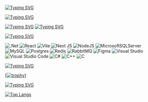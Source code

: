 [![Typing SVG](https://readme-typing-svg.herokuapp.com?font=Fira+Code&size=30&duration=3000&pause=1000&color=37009A&center=true&repeat=true&random=false&width=1000&height=200&lines=%F0%9F%91%8B+Hi%2C+I'm+%40Walter-F%2C+C%23%2F.NET+Software+Engineer)](https://git.io/typing-svg)

[![Typing SVG](https://readme-typing-svg.herokuapp.com?font=Fira+Code&duration=500&pause=1000&color=37009A&center=true&multiline=true&repeat=false&random=false&width=2000&height=5000&lines=Graduated+with+honors+from+the+College+of+Information+Technologies+at+KNRTU-KAI+named+after+A.N.+Tupolev+in+a+specialized+field%2C+continuing+his+studies+at+a+higher+educational+institution+in+an+accelerated+program.+Over+the+past+few+years%2C+I+have+been+writing+practical%2C+laboratory%2C+course+and+diploma+projects%2C+including+freelance+activities+and+my+own+works%2C+in+C-like+languages%2C+mainly+C%23.+Technology+stack%3A+To+prototype+the+client-side+interface+I+use+Figma+tools%2C+to+implement+layouts+-+the+Vite+assembly+tool+and+the+React+JS+library+in+the+case+of+the+web+interface%2C+ready-made+designers+and+XAML+markup+in+the+case+of+Desktop+applications+based+on+the+.NET+Framework+4.8+and+higher.+The+backend+component+based+on+the+.NET+Core+Web+API+is+designed+and+implemented+in+accordance+with+the+REST+architecture%2C+implying%2C+if+necessary%2C+the+use+of+the+Redis+DBMS+to+implement+caching+and+RabbitMQ+to+process+messages+between+microservices+outside+the+monolithic+concept+of+project+construction.+To+organize+the+database+I+use+the+phpMyAdmin%2FPostgreSQL+DBMS%2C+working+with+Entity+Framework+Core.+I+have+a+sense+of+purpose%2C+a+responsible+approach+to+business%2C+a+penchant+for+self-development+and+advanced+training%2C+I%E2%80%99m+able+to+work+with+large+volumes+of+data%2C+I%E2%80%99m+easy+to+train%2C+and+I%E2%80%99m+proactive.+I%E2%80%99m+inspired+by+the+continuous+desire+to+improve+my+knowledge+and+ambition+in+the+high+quality+of+my+work)](https://git.io/typing-svg)

[![Typing SVG](https://readme-typing-svg.herokuapp.com?font=Fira+Code&duration=3000&pause=1000&color=37009A&center=true&repeat=false&random=false&width=1000&height=100&lines=%F0%9F%92%BC+I+look+forward+to+cooperation+at+the+moment)](https://git.io/typing-svg)
[![Typing SVG](https://readme-typing-svg.herokuapp.com?font=Fira+Code&duration=3000&pause=1000&color=37009A&center=true&repeat=false&random=false&width=1000&height=100&lines=%F0%9F%93%A7+How+to+reach+me%3A+sva_work%40inbox.com)](https://git.io/typing-svg)

[![Typing SVG](https://readme-typing-svg.herokuapp.com?font=Fira+Code&duration=3000&pause=1000&color=37009A&repeat=false&random=false&width=1000&height=50&lines=%F0%9F%94%A8+The+stack+of+technologies+used)](https://git.io/typing-svg)

![.Net](https://img.shields.io/badge/.NET-5C2D91?style=for-the-badge&logo=.net&logoColor=white)
![React](https://img.shields.io/badge/react-%2320232a.svg?style=for-the-badge&logo=react&logoColor=%2361DAFB)
![Vite](https://img.shields.io/badge/vite-%23646CFF.svg?style=for-the-badge&logo=vite&logoColor=white)
![Next JS](https://img.shields.io/badge/Next-black?style=for-the-badge&logo=next.js&logoColor=white)
![NodeJS](https://img.shields.io/badge/node.js-6DA55F?style=for-the-badge&logo=node.js&logoColor=white)
![MicrosoftSQLServer](https://img.shields.io/badge/Microsoft%20SQL%20Server-CC2927?style=for-the-badge&logo=microsoft%20sql%20server&logoColor=white)
![MySQL](https://img.shields.io/badge/mysql-4479A1.svg?style=for-the-badge&logo=mysql&logoColor=white)
![Postgres](https://img.shields.io/badge/postgres-%23316192.svg?style=for-the-badge&logo=postgresql&logoColor=white)
![Redis](https://img.shields.io/badge/redis-%23DD0031.svg?style=for-the-badge&logo=redis&logoColor=white)
![RabbitMQ](https://img.shields.io/badge/Rabbitmq-FF6600?style=for-the-badge&logo=rabbitmq&logoColor=white)
![Figma](https://img.shields.io/badge/figma-%23F24E1E.svg?style=for-the-badge&logo=figma&logoColor=white)
![Visual Studio](https://img.shields.io/badge/Visual%20Studio-5C2D91.svg?style=for-the-badge&logo=visual-studio&logoColor=white)
![Visual Studio Code](https://img.shields.io/badge/Visual%20Studio%20Code-0078d7.svg?style=for-the-badge&logo=visual-studio-code&logoColor=white)
![C#](https://img.shields.io/badge/c%23-%23239120.svg?style=for-the-badge&logo=csharp&logoColor=white)
![C++](https://img.shields.io/badge/c++-%2300599C.svg?style=for-the-badge&logo=c%2B%2B&logoColor=white)
![C](https://img.shields.io/badge/c-%2300599C.svg?style=for-the-badge&logo=c&logoColor=white)

[![Typing SVG](https://readme-typing-svg.herokuapp.com?font=Fira+Code&duration=3000&pause=1000&color=37009A&repeat=false&random=false&width=500&lines=%F0%9F%8F%86+GitHub+Profile+Trophy)](https://git.io/typing-svg)

[[![trophy](https://github-profile-trophy.vercel.app/?username=Walter-F&title=Experience,Commits,Repositories&theme=onedark)](https://github.com/Walter-F/github-profile-trophy)]

[![Typing SVG](https://readme-typing-svg.herokuapp.com?font=Fira+Code&duration=3000&pause=1000&color=37009A&repeat=false&random=false&width=500&lines=%F0%9F%93%91+Statistics+by+language)](https://git.io/typing-svg)

[![Top Langs](https://github-readme-stats.vercel.app/api/top-langs/?username=Walter-F&layout=compact)](https://github.com/anuraghazra/github-readme-stats)


